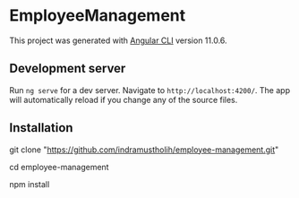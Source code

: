 # EmployeeManagement

This project was generated with [Angular CLI](https://github.com/angular/angular-cli) version 11.0.6.

## Development server

Run `ng serve` for a dev server. Navigate to `http://localhost:4200/`. The app will automatically reload if you change any of the source files.

## Installation
git clone "https://github.com/indramustholih/employee-management.git"

cd employee-management

npm install

